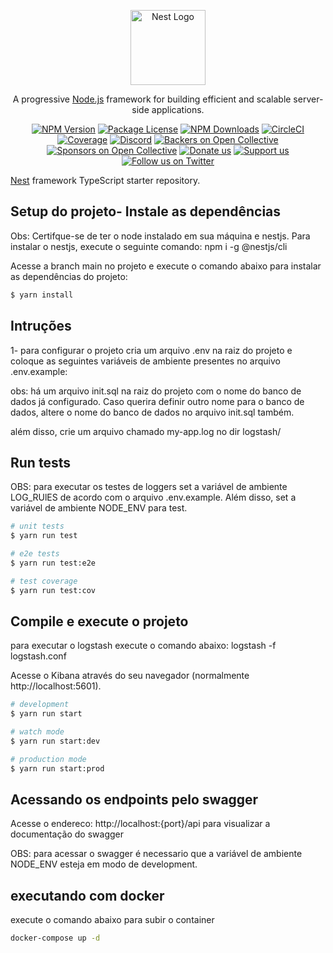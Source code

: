 <p align="center">
  <a href="http://nestjs.com/" target="blank"><img src="https://nestjs.com/img/logo-small.svg" width="120" alt="Nest Logo" /></a>
</p>

[circleci-image]: https://img.shields.io/circleci/build/github/nestjs/nest/master?token=abc123def456
[circleci-url]: https://circleci.com/gh/nestjs/nest

  <p align="center">A progressive <a href="http://nodejs.org" target="_blank">Node.js</a> framework for building efficient and scalable server-side applications.</p>
    <p align="center">
<a href="https://www.npmjs.com/~nestjscore" target="_blank"><img src="https://img.shields.io/npm/v/@nestjs/core.svg" alt="NPM Version" /></a>
<a href="https://www.npmjs.com/~nestjscore" target="_blank"><img src="https://img.shields.io/npm/l/@nestjs/core.svg" alt="Package License" /></a>
<a href="https://www.npmjs.com/~nestjscore" target="_blank"><img src="https://img.shields.io/npm/dm/@nestjs/common.svg" alt="NPM Downloads" /></a>
<a href="https://circleci.com/gh/nestjs/nest" target="_blank"><img src="https://img.shields.io/circleci/build/github/nestjs/nest/master" alt="CircleCI" /></a>
<a href="https://coveralls.io/github/nestjs/nest?branch=master" target="_blank"><img src="https://coveralls.io/repos/github/nestjs/nest/badge.svg?branch=master#9" alt="Coverage" /></a>
<a href="https://discord.gg/G7Qnnhy" target="_blank"><img src="https://img.shields.io/badge/discord-online-brightgreen.svg" alt="Discord"/></a>
<a href="https://opencollective.com/nest#backer" target="_blank"><img src="https://opencollective.com/nest/backers/badge.svg" alt="Backers on Open Collective" /></a>
<a href="https://opencollective.com/nest#sponsor" target="_blank"><img src="https://opencollective.com/nest/sponsors/badge.svg" alt="Sponsors on Open Collective" /></a>
  <a href="https://paypal.me/kamilmysliwiec" target="_blank"><img src="https://img.shields.io/badge/Donate-PayPal-ff3f59.svg" alt="Donate us"/></a>
    <a href="https://opencollective.com/nest#sponsor"  target="_blank"><img src="https://img.shields.io/badge/Support%20us-Open%20Collective-41B883.svg" alt="Support us"></a>
  <a href="https://twitter.com/nestframework" target="_blank"><img src="https://img.shields.io/twitter/follow/nestframework.svg?style=social&label=Follow" alt="Follow us on Twitter"></a>
</p>
  <!--[![Backers on Open Collective](https://opencollective.com/nest/backers/badge.svg)](https://opencollective.com/nest#backer)
  [![Sponsors on Open Collective](https://opencollective.com/nest/sponsors/badge.svg)](https://opencollective.com/nest#sponsor)-->


[Nest](https://github.com/nestjs/nest) framework TypeScript starter repository.

## Setup do projeto- Instale as dependências

Obs: Certifque-se de ter o node instalado em sua máquina e nestjs. Para instalar o nestjs, execute o seguinte comando: npm i -g @nestjs/cli

Acesse a branch main no projeto e execute o comando abaixo para instalar as dependências do projeto:


```bash
$ yarn install
```

## Intruções

1- para configurar o projeto cria um arquivo .env na raiz do projeto e coloque as seguintes variáveis de ambiente presentes no arquivo .env.example:

obs: há um arquivo init.sql na raiz do projeto com o nome do banco de dados já configurado. Caso querira definir outro nome para o banco de dados, altere o nome do banco de dados no arquivo init.sql também.

além disso, crie um arquivo chamado my-app.log no dir logstash/


## Run tests

OBS: para executar os testes de loggers set a variável de ambiente LOG_RUlES de acordo com o arquivo .env.example. Além disso, set a variável de ambiente NODE_ENV para test.

```bash
# unit tests
$ yarn run test

# e2e tests
$ yarn run test:e2e

# test coverage
$ yarn run test:cov
```

## Compile e execute o projeto

para executar o logstash execute o comando abaixo:
logstash -f logstash.conf

Acesse o Kibana através do seu navegador (normalmente http://localhost:5601).


```bash
# development
$ yarn run start

# watch mode
$ yarn run start:dev

# production mode
$ yarn run start:prod

```

## Acessando os endpoints pelo swagger
Acesse o endereco: http://localhost:{port}/api para visualizar a documentação do swagger

OBS: para acessar o swagger é necessario que a variável de ambiente NODE_ENV esteja em modo de development.


## executando com docker 
execute o comando abaixo para subir o container
```bash 
docker-compose up -d 
```
